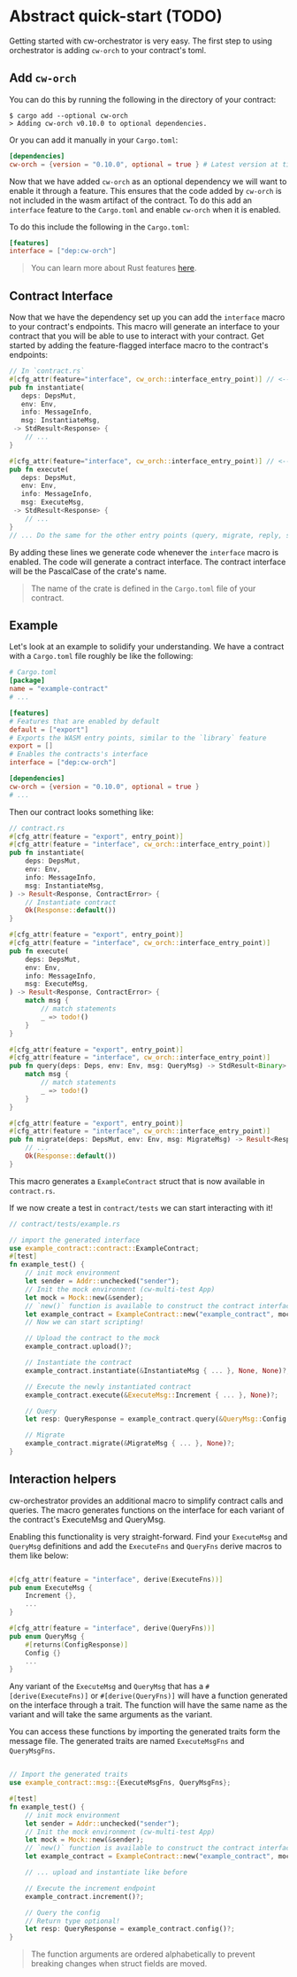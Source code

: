 # Abstract quick-start (TODO)

Getting started with cw-orchestrator is very easy. The first step to using orchestrator is adding `cw-orch` to your contract's toml.

## Add `cw-orch`

You can do this by running the following in the directory of your contract:

```shell
$ cargo add --optional cw-orch
> Adding cw-orch v0.10.0 to optional dependencies.
```

Or you can add it manually in your `Cargo.toml`:

```toml
[dependencies]
cw-orch = {version = "0.10.0", optional = true } # Latest version at time of writing
```

Now that we have added `cw-orch` as an optional dependency we will want to enable it through a feature. This ensures that the code added by `cw-orch` is not included in the wasm artifact of the contract. To do this add an `interface` feature to the `Cargo.toml` and enable `cw-orch` when it is enabled.

To do this include the following in the `Cargo.toml`:

```toml
[features]
interface = ["dep:cw-orch"]
```

> You can learn more about Rust features [here](https://doc.rust-lang.org/cargo/reference/features.html).

## Contract Interface

Now that we have the dependency set up you can add the `interface` macro to your contract's endpoints. This macro will generate an interface to your contract that you will be able to use to interact with your contract. Get started by adding the feature-flagged interface macro to the contract's endpoints:

```rust
// In `contract.rs`
#[cfg_attr(feature="interface", cw_orch::interface_entry_point)] // <--- Add this line
pub fn instantiate(
   deps: DepsMut,
   env: Env,
   info: MessageInfo,
   msg: InstantiateMsg,
 -> StdResult<Response> {
    // ...
}

#[cfg_attr(feature="interface", cw_orch::interface_entry_point)] // <--- Add this line
pub fn execute(
   deps: DepsMut,
   env: Env,
   info: MessageInfo,
   msg: ExecuteMsg,
 -> StdResult<Response> {
    // ...
}
// ... Do the same for the other entry points (query, migrate, reply, sudo)
```

By adding these lines we generate code whenever the `interface` macro is enabled.
The code will generate a contract interface. The contract interface will be the PascalCase of the crate's name.

> The name of the crate is defined in the `Cargo.toml` file of your contract.

## Example

Let's look at an example to solidify your understanding.
We have a contract with a `Cargo.toml` file roughly be like the following:

```toml
# Cargo.toml
[package]
name = "example-contract"
# ...

[features]
# Features that are enabled by default
default = ["export"]
# Exports the WASM entry points, similar to the `library` feature
export = []
# Enables the contracts's interface
interface = ["dep:cw-orch"]

[dependencies]
cw-orch = {version = "0.10.0", optional = true }
# ...
```

Then our contract looks something like:

```rust
// contract.rs
#[cfg_attr(feature = "export", entry_point)]
#[cfg_attr(feature = "interface", cw_orch::interface_entry_point)]
pub fn instantiate(
    deps: DepsMut,
    env: Env,
    info: MessageInfo,
    msg: InstantiateMsg,
) -> Result<Response, ContractError> {
    // Instantiate contract
    Ok(Response::default())
}

#[cfg_attr(feature = "export", entry_point)]
#[cfg_attr(feature = "interface", cw_orch::interface_entry_point)]
pub fn execute(
    deps: DepsMut,
    env: Env,
    info: MessageInfo,
    msg: ExecuteMsg,
) -> Result<Response, ContractError> {
    match msg {
        // match statements
        _ => todo!()
    }
}

#[cfg_attr(feature = "export", entry_point)]
#[cfg_attr(feature = "interface", cw_orch::interface_entry_point)]
pub fn query(deps: Deps, env: Env, msg: QueryMsg) -> StdResult<Binary> {
    match msg {
        // match statements
        _ => todo!()
    }
}

#[cfg_attr(feature = "export", entry_point)]
#[cfg_attr(feature = "interface", cw_orch::interface_entry_point)]
pub fn migrate(deps: DepsMut, env: Env, msg: MigrateMsg) -> Result<Response, ContractError> {
    // ...
    Ok(Response::default())
}
```

This macro generates a `ExampleContract` struct that is now available in `contract.rs`.

If we now create a test in `contract/tests` we can start interacting with it!

```rust
// contract/tests/example.rs

// import the generated interface
use example_contract::contract::ExampleContract;
#[test]
fn example_test() {
    // init mock environment
    let sender = Addr::unchecked("sender");
    // Init the mock environment (cw-multi-test App)
    let mock = Mock::new(&sender);
    // `new()` function is available to construct the contract interface
    let example_contract = ExampleContract::new("example_contract", mock);
    // Now we can start scripting!

    // Upload the contract to the mock
    example_contract.upload()?;

    // Instantiate the contract
    example_contract.instantiate(&InstantiateMsg { ... }, None, None)?;

    // Execute the newly instantiated contract
    example_contract.execute(&ExecuteMsg::Increment { ... }, None)?;

    // Query
    let resp: QueryResponse = example_contract.query(&QueryMsg::Config { ... })?;

    // Migrate
    example_contract.migrate(&MigrateMsg { ... }, None)?;
}
```

## Interaction helpers

cw-orchestrator provides an additional macro to simplify contract calls and queries. The macro generates functions on the interface for each variant of the contract's ExecuteMsg and QueryMsg.

Enabling this functionality is very straight-forward. Find your `ExecuteMsg` and `QueryMsg` definitions and add the `ExecuteFns` and `QueryFns` derive macros to them like below:

```rust

#[cfg_attr(feature = "interface", derive(ExecuteFns))]
pub enum ExecuteMsg {
    Increment {},
    ...
}

#[cfg_attr(feature = "interface", derive(QueryFns))]
pub enum QueryMsg {
    #[returns(ConfigResponse)]
    Config {}
    ...
}
```

Any variant of the `ExecuteMsg` and `QueryMsg` that has a `#[derive(ExecuteFns)]` or `#[derive(QueryFns)]` will have a function generated on the interface through a trait. The function will have the same name as the variant and will take the same arguments as the variant.

You can access these functions by importing the generated traits form the message file. The generated traits are named `ExecuteMsgFns` and `QueryMsgFns`.

```rust

// Import the generated traits
use example_contract::msg::{ExecuteMsgFns, QueryMsgFns};

#[test]
fn example_test() {
    // init mock environment
    let sender = Addr::unchecked("sender");
    // Init the mock environment (cw-multi-test App)
    let mock = Mock::new(&sender);
    // `new()` function is available to construct the contract interface
    let example_contract = ExampleContract::new("example_contract", mock);

    // ... upload and instantiate like before

    // Execute the increment endpoint
    example_contract.increment()?;

    // Query the config
    // Return type optional!
    let resp: QueryResponse = example_contract.config()?;
}

```

> The function arguments are ordered alphabetically to prevent breaking changes when struct fields are moved.
